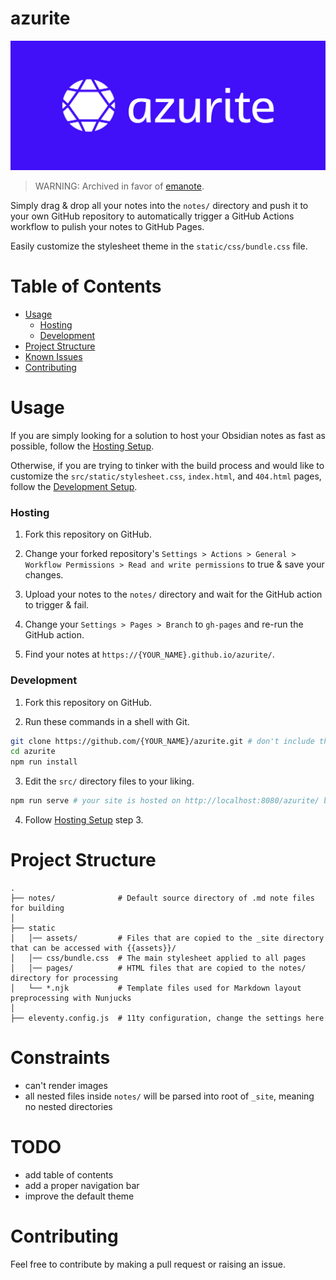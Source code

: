 # azurite

![](./assets/cover.png)

> WARNING: Archived in favor of [emanote](https://github.com/srid/emanote).

Simply drag & drop all your notes into the `notes/` directory and push it to your own GitHub repository to automatically trigger a GitHub Actions workflow to pulish your notes to GitHub Pages.

Easily customize the stylesheet theme in the `static/css/bundle.css` file.

# Table of Contents

- [Usage](https://github.com/Luzefiru/azurite/tree/main#usage)
  - [Hosting](https://github.com/Luzefiru/azurite/tree/main#hosting)
  - [Development](https://github.com/Luzefiru/azurite/tree/main#hosting)
- [Project Structure](https://github.com/Luzefiru/azurite/tree/main#project-structure)
- [Known Issues](https://github.com/Luzefiru/azurite/tree/main#known-issues)
- [Contributing](https://github.com/Luzefiru/azurite/tree/main#contributing)

# Usage

If you are simply looking for a solution to host your Obsidian notes as fast as possible, follow the [Hosting Setup](https://github.com/Luzefiru/azurite/tree/main#hosting).

Otherwise, if you are trying to tinker with the build process and would like to customize the `src/static/stylesheet.css`, `index.html`, and `404.html` pages, follow the [Development Setup](https://github.com/Luzefiru/azurite/tree/main#development).

### Hosting

1. Fork this repository on GitHub.

2. Change your forked repository's `Settings > Actions > General > Workflow Permissions > Read and write permissions` to true & save your changes.

3. Upload your notes to the `notes/` directory and wait for the GitHub action to trigger & fail.

4. Change your `Settings > Pages > Branch` to `gh-pages` and re-run the GitHub action.

5. Find your notes at `https://{YOUR_NAME}.github.io/azurite/`.

### Development

1. Fork this repository on GitHub.

2. Run these commands in a shell with Git.

```bash
git clone https://github.com/{YOUR_NAME}/azurite.git # don't include the { } characters
cd azurite
npm run install
```

3. Edit the `src/` directory files to your liking.

```bash
npm run serve # your site is hosted on http://localhost:8080/azurite/ by default
```

4. Follow [Hosting Setup](https://github.com/Luzefiru/azurite/tree/main#hosting) step 3.

# Project Structure

```
.
├── notes/              # Default source directory of .md note files for building
│
├── static
│   │── assets/         # Files that are copied to the _site directory that can be accessed with {{assets}}/
│   │── css/bundle.css  # The main stylesheet applied to all pages
│   │── pages/          # HTML files that are copied to the notes/ directory for processing
│   └── *.njk           # Template files used for Markdown layout preprocessing with Nunjucks
│
├── eleventy.config.js  # 11ty configuration, change the settings here
```

# Constraints

- can't render images
- all nested files inside `notes/` will be parsed into root of `_site`, meaning no nested directories

# TODO

- add table of contents
- add a proper navigation bar
- improve the default theme

# Contributing

Feel free to contribute by making a pull request or raising an issue.
